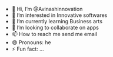 - 👋 Hi, I’m @Avinashinnovation
- 👀 I’m interested in Innovative softwares
- 🌱 I’m currently learning Business arts
- 💞️ I’m looking to collaborate on apps
- 📫 How to reach me send me email
- 😄 Pronouns: he
- ⚡ Fun fact: ...

<!---
Avinashinnovation/Avinashinnovation is a ✨ special ✨ repository because its `README.md` (this file) appears on your GitHub profile.
You can click the Preview link to take a look at your changes.
--->
